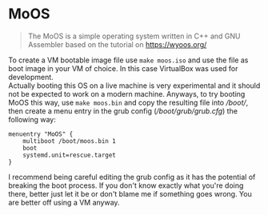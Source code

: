 # MoOS
> The MoOS is a simple operating system written in C++ and GNU Assembler based on the tutorial on https://wyoos.org/

To create a VM bootable image file use `make moos.iso` and use the file as boot image in your VM of choice. In this case VirtualBox was used for development.  
Actually booting this OS on a live machine is very experimental and it should not be expected to work on a modern machine. 
Anyways, to try booting MoOS this way, use `make moos.bin` and copy the resulting file into */boot/*, then create a menu entry in the grub config (*/boot/grub/grub.cfg*) the following way:

```
menuentry "MoOS" {
    multiboot /boot/moos.bin 1
    boot
    systemd.unit=rescue.target
}
``` 

I recommend being careful editing the grub config as it has the potential of breaking the boot process. If you don't know exactly what you're doing there, better just let it be or don't blame me if something goes wrong. You are better off using a VM anyway.
